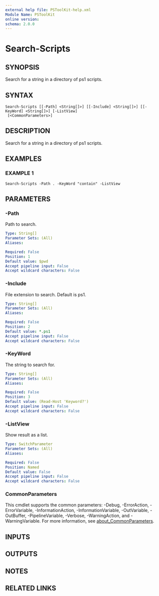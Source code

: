 ```yaml
---
external help file: PSToolKit-help.xml
Module Name: PSToolKit
online version:
schema: 2.0.0
---
```


# Search-Scripts

## SYNOPSIS
Search for a string in a directory of ps1 scripts.

## SYNTAX

```
Search-Scripts [[-Path] <String[]>] [[-Include] <String[]>] [[-KeyWord] <String[]>] [-ListView]
 [<CommonParameters>]
```

## DESCRIPTION
Search for a string in a directory of ps1 scripts.

## EXAMPLES

### EXAMPLE 1
```
Search-Scripts -Path . -KeyWord "contain" -ListView
```

## PARAMETERS

### -Path
Path to search.

```yaml
Type: String[]
Parameter Sets: (All)
Aliases:

Required: False
Position: 1
Default value: $pwd
Accept pipeline input: False
Accept wildcard characters: False
```

### -Include
File extension to search.
Default is ps1.

```yaml
Type: String[]
Parameter Sets: (All)
Aliases:

Required: False
Position: 2
Default value: *.ps1
Accept pipeline input: False
Accept wildcard characters: False
```

### -KeyWord
The string to search for.

```yaml
Type: String[]
Parameter Sets: (All)
Aliases:

Required: False
Position: 3
Default value: (Read-Host 'Keyword?')
Accept pipeline input: False
Accept wildcard characters: False
```

### -ListView
Show result as a list.

```yaml
Type: SwitchParameter
Parameter Sets: (All)
Aliases:

Required: False
Position: Named
Default value: False
Accept pipeline input: False
Accept wildcard characters: False
```

### CommonParameters
This cmdlet supports the common parameters: -Debug, -ErrorAction, -ErrorVariable, -InformationAction, -InformationVariable, -OutVariable, -OutBuffer, -PipelineVariable, -Verbose, -WarningAction, and -WarningVariable. For more information, see [about_CommonParameters](http://go.microsoft.com/fwlink/?LinkID=113216).

## INPUTS

## OUTPUTS

## NOTES

## RELATED LINKS
